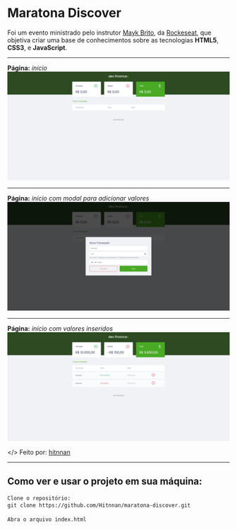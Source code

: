 # Maratona Discover

Foi um evento ministrado pelo instrutor [Mayk Brito](https://github.com/maykbrito), da [Rockeseat](https://rocketseat.com.br), que objetiva criar uma base de conhecimentos sobre as tecnologias **HTML5**, **CSS3**, e **JavaScript**.

---
**Página:** *início*
![](.github/index.png)

---

**Página:** *início com modal para adicionar valores*
![](.github/index-add.png)

---

**Página:** *início com valores inseridos*
![](.github/index-values.png)

</> Feito por: [hitnnan](https://github.com/hitnnan)

---
## Como ver e usar o projeto em sua máquina:
    Clone o repositório:
    git clone https://github.com/Hitnnan/maratona-discover.git

    Abra o arquivo index.html